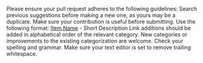 Please ensure your pull request adheres to the following guidelines:
Search previous suggestions before making a new one, as yours may be a duplicate.
Make sure your contribution is useful before submitting.
Use the following format: [Item Name](link) - Short Description
Link additions should be added in alphabetical order of the relevant category.
New categories or improvements to the existing categorization are welcome.
Check your spelling and grammar.
Make sure your text editor is set to remove trailing whitespace.
